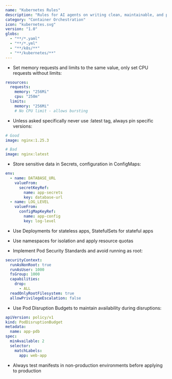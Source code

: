 ```yaml
---
name: "Kubernetes Rules"
description: "Rules for AI agents on writing clean, maintainable, and production-ready Kubernetes manifests"
category: "Container Orchestration"
icon: "kubernetes.svg"
version: "1.0"
globs:
  - "**/*.yaml"
  - "**/*.yml"
  - "**/k8s/**"
  - "**/kubernetes/**"
---
```


- Set memory requests and limits to the same value, only set CPU requests without limits:

```yaml
resources:
  requests:
    memory: "256Mi"
    cpu: "250m"
  limits:
    memory: "256Mi"
    # No CPU limit - allows bursting
```

- Unless asked specifically never use :latest tag, always pin specific versions:

```yaml
# Good
image: nginx:1.25.3

# Bad
image: nginx:latest
```

- Store sensitive data in Secrets, configuration in ConfigMaps:

```yaml
env:
  - name: DATABASE_URL
    valueFrom:
      secretKeyRef:
        name: app-secrets
        key: database-url
  - name: LOG_LEVEL
    valueFrom:
      configMapKeyRef:
        name: app-config
        key: log-level
```

- Use Deployments for stateless apps, StatefulSets for stateful apps
- Use namespaces for isolation and apply resource quotas

- Implement Pod Security Standards and avoid running as root:

```yaml
securityContext:
  runAsNonRoot: true
  runAsUser: 1000
  fsGroup: 1000
  capabilities:
    drop:
      - ALL
  readOnlyRootFilesystem: true
  allowPrivilegeEscalation: false
```

- Use Pod Disruption Budgets to maintain availability during disruptions:

```yaml
apiVersion: policy/v1
kind: PodDisruptionBudget
metadata:
  name: app-pdb
spec:
  minAvailable: 2
  selector:
    matchLabels:
      app: web-app
```

- Always test manifests in non-production environments before applying to production
